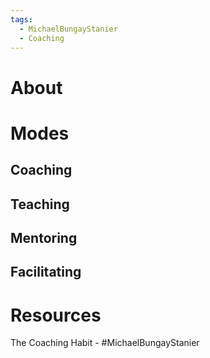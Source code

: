 ```yaml
---
tags:
  - MichaelBungayStanier
  - Coaching
---
```

# About
# Modes
## Coaching
## Teaching
## Mentoring
## Facilitating
# Resources
The Coaching Habit - #MichaelBungayStanier
